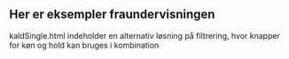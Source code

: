 ## Her er eksempler fraundervisningen
kaldSingle.html indeholder en alternativ løsning på filtrering, hvor knapper for køn og hold kan bruges i kombination 
